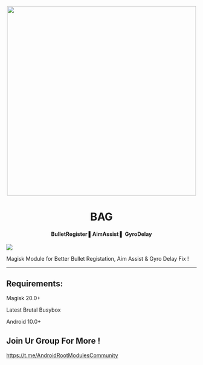 <p align="center"><a href="https://t.me/AndroidRootModulesCommunity"><img src="https://i.imgur.com/MLAhNAU.png" width="500"></a></p>  

 <h1 align="center"><b> BAG </b></h1> 

 <h4 align="center">BulletRegister ▌AimAssist ▌ GyroDelay</h4>

 <a href="https://t.me/AndroidRootModulesCommunity"><img src="https://img.shields.io/badge/Join-Telegram%20Channel-red.svg?logo=Telegram"></a>

Magisk Module for Better Bullet Registation,
Aim Assist & Gyro Delay Fix !


------------------------------

## Requirements:

Magisk 20.0+

Latest Brutal Busybox

Android 10.0+

## Join Ur Group For More !
https://t.me/AndroidRootModulesCommunity
